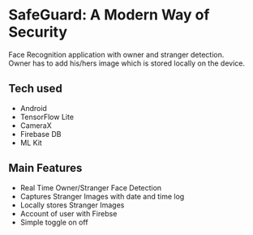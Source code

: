 
# SafeGuard: A Modern Way of Security
 

Face Recognition application with owner and stranger detection.<br> 
Owner has to add his/hers image which is stored locally on the device.

## Tech used

- Android
- TensorFlow Lite
- CameraX
- Firebase DB
- ML Kit

## Main Features

- Real Time Owner/Stranger Face Detection
- Captures Stranger Images with date and time log
- Locally stores  Stranger Images
- Account of user with Firebse
- Simple toggle on off
